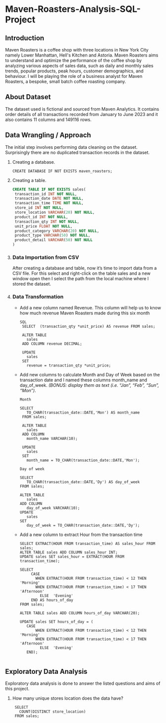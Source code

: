# Maven-Roasters-Analysis-SQL-Project

## Introduction
Maven Roasters is a coffee shop with three locations in New York City namely Lower Manhattan, Hell's Kitchen and Astoria. Maven Roasters aims to understand and optimize the performance of the coffee shop by analyzing various aspects of sales data, such as daily and monthly sales trends, popular products, peak hours, customer demographics, and behaviour.
I will be playing the role of a business analyst for Maven Roasters, a bespoke, small batch coffee roasting company.

## About Dataset
The dataset used is fictional and sourced from Maven Analytics. It contains order details of all transactions recorded from January to June 2023 and it also contains 11 columns and 149116 rows.

## Data Wrangling / Approach
The initial step involves performing data cleaning on the dataset. Surprisingly there are no duplicated transaction records in the dataset.

1. Creating a database.
   ```
   CREATE DATABASE IF NOT EXISTS maven_roasters;
   ```
3. Creating a table.
   ```sql
   CREATE TABLE IF NOT EXISTS sales(
    transaction_id INT NOT NULL,
    transaction_date DATE NOT NULL,
    transaction_time TIME NOT NULL,
    store_id INT NOT NULL,
    store_location VARCHAR(20) NOT NULL,
    product_id INT NOT NULL,
    transaction_qty INT NOT NULL,
    unit_price FLOAT NOT NULL,
    product_category VARCHAR(20) NOT NULL,
    product_type VARCHAR(50) NOT NULL,
    product_detail VARCHAR(50) NOT NULL
   )
   ```
3. ### Data Importation from CSV <br/>
   After creating a database and table, now it’s time to import data from a CSV file. For this select and right-click on the table sales and a new window open then I select the path from 
   the local machine where I stored the dataset.

4. ### Data Transformation
   - Add a new column named Revenue. This column will help us to know how much revenue Maven Roasters made during this six month

     ```
     SQL
      SELECT  (transaction_qty *unit_price) AS revenue FROM sales;
      
      ALTER TABLE 
      	sales
      ADD COLUMN revenue DECIMAL;
      
      UPDATE 
      	sales 
      SET 
      	revenue = transaction_qty *unit_price;
     ```

   - Add new columns to calculate Month and Day of Week based on the transaction date and I named these columns month_name and day_of_week. *(BONUS: display them as text (i.e. “Jan”, “Feb”, “Sun”, “Mon”)*.
  
     `Month`

     ```
     SELECT 
      	TO_CHAR(transaction_date::DATE,'Mon') AS month_name 
      FROM sales;
      
      ALTER TABLE 
      	sales 
      ADD COLUMN
      	month_name VARCHAR(10);
      	
      UPDATE 
      	sales
      SET
      	month_name = TO_CHAR(transaction_date::DATE,'Mon');
     ```

     `Day of week`
   
     ```
     SELECT 
        TO_CHAR(transaction_date::DATE,'Dy') AS day_of_week 
     FROM sales;
         
     ALTER TABLE 
        sales 
     ADD COLUMN 
        day_of_week VARCHAR(10);
     UPDATE
        sales
     SET
        day_of_week = TO_CHAR(transaction_date::DATE,'Dy');
     ```
   - Add a new column to extract Hour from the transaction time
     ```
     SELECT EXTRACT(HOUR FROM transaction_time) AS sales_hour FROM sales;
     ALTER TABLE sales ADD COLUMN sales_hour INT;
     UPDATE sales SET sales_hour = EXTRACT(HOUR FROM transaction_time);
      
     SELECT 
          CASE 
      		WHEN EXTRACT(HOUR FROM transaction_time) < 12 THEN 'Morning'
      		WHEN EXTRACT(HOUR FROM transaction_time) < 17 THEN 'Afternoon'
              ELSE  'Evening' 
          END AS hours_of_day
     FROM sales;
      
     ALTER TABLE sales ADD COLUMN hours_of_day VARCHAR(20);
      
     UPDATE sales SET hours_of_day = (
        CASE 
      		WHEN EXTRACT(HOUR FROM transaction_time) < 12 THEN 'Morning'
      		WHEN EXTRACT(HOUR FROM transaction_time) < 17 THEN 'Afternoon'
              ELSE  'Evening' 
        END);
    ```
## Exploratory Data Analysis
Exploratory data analysis is done to answer the listed questions and aims of this project.

1. How many unique stores location does the data have?
      ```
       SELECT
         COUNT(DISTINCT store_location)
       FROM sales;
      ```
